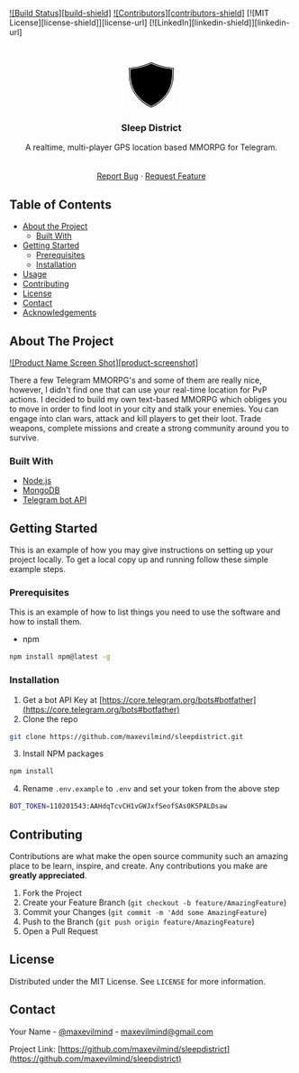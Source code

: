 <!--
*** Thanks for checking out this README Template. If you have a suggestion that would
*** make this better please fork the repo and create a pull request or simple open
*** an issue with the tag "enhancement".
*** Thanks again! Now go create something AMAZING! :D
-->





<!-- PROJECT SHIELDS -->
[![Build Status][build-shield]]()
[![Contributors][contributors-shield]]()
[![MIT License][license-shield]][license-url]
[![LinkedIn][linkedin-shield]][linkedin-url]



<!-- PROJECT LOGO -->
<br />
<p align="center">
  <a href="https://github.com/othneildrew/Best-README-Template">
    <img src="logo.png" alt="Logo" width="80" height="80">
  </a>

  <h3 align="center">Sleep District</h3>

  <p align="center">
    A realtime, multi-player GPS location based MMORPG for Telegram.
    <br />
    <br />
    <br />
    <a href="https://github.com/maxevilmind/sleepdistrict>View Demo</a>
    ·
    <a href="https://github.com/maxevilmind/sleepdistrict/issues">Report Bug</a>
    ·
    <a href="https://github.com/maxevilmind/sleepdistrict/issues">Request Feature</a>
  </p>
</p>



<!-- TABLE OF CONTENTS -->
## Table of Contents

* [About the Project](#about-the-project)
  * [Built With](#built-with)
* [Getting Started](#getting-started)
  * [Prerequisites](#prerequisites)
  * [Installation](#installation)
* [Usage](#usage)
* [Contributing](#contributing)
* [License](#license)
* [Contact](#contact)
* [Acknowledgements](#acknowledgements)



<!-- ABOUT THE PROJECT -->
## About The Project

[![Product Name Screen Shot][product-screenshot]](https://example.com)

There a few Telegram MMORPG's and some of them are really nice, however, I didn't find one that can use your real-time location for PvP actions.
I decided to build my own text-based MMORPG which obliges you to move in order to find loot in your city and stalk your enemies. You can engage into clan wars, attack and kill players to get their loot.
Trade weapons, complete missions and create a strong community around you to survive.

### Built With
* [Node.js](https://nodejs.org/en/)
* [MongoDB](https://www.mongodb.com/)
* [Telegram bot API](https://core.telegram.org/bots/api)



<!-- GETTING STARTED -->
## Getting Started

This is an example of how you may give instructions on setting up your project locally.
To get a local copy up and running follow these simple example steps.

### Prerequisites

This is an example of how to list things you need to use the software and how to install them.
* npm
```sh
npm install npm@latest -g
```

### Installation

1. Get a bot API Key at [https://core.telegram.org/bots#botfather](https://core.telegram.org/bots#botfather)
2. Clone the repo
```sh
git clone https://github.com/maxevilmind/sleepdistrict.git
```
3. Install NPM packages
```sh
npm install
```
4. Rename `.env.example` to `.env` and set your token from the above step
```sh
BOT_TOKEN=110201543:AAHdqTcvCH1vGWJxfSeofSAs0K5PALDsaw
```




<!-- CONTRIBUTING -->
## Contributing

Contributions are what make the open source community such an amazing place to be learn, inspire, and create. Any contributions you make are **greatly appreciated**.

1. Fork the Project
2. Create your Feature Branch (`git checkout -b feature/AmazingFeature`)
3. Commit your Changes (`git commit -m 'Add some AmazingFeature`)
4. Push to the Branch (`git push origin feature/AmazingFeature`)
5. Open a Pull Request



<!-- LICENSE -->
## License

Distributed under the MIT License. See `LICENSE` for more information.



<!-- CONTACT -->
## Contact

Your Name - [@maxevilmind](https://twitter.com/maxevilmind) - maxevilmind@gmail.com

Project Link: [https://github.com/maxevilmind/sleepdistrict](https://github.com/maxevilmind/sleepdistrict)
